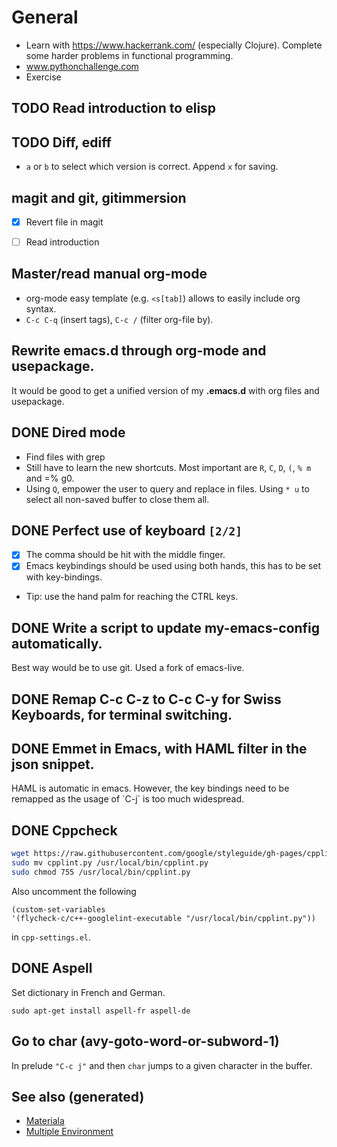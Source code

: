 # General

-   Learn with <https://www.hackerrank.com/> (especially Clojure). Complete some harder problems in functional programming.
-   www.pythonchallenge.com
-   Exercise


## TODO Read introduction to elisp


## TODO Diff, ediff

-   `a` or `b` to select which version is correct. Append `x` for saving.


## magit and git, gitimmersion

-   [X] Revert file in magit
-   [ ] Read introduction


## Master/read manual org-mode

-   org-mode easy template (e.g. `<s[tab]`) allows to easily include org syntax.
-   `C-c C-q` (insert tags), `C-c /` (filter org-file by).


## Rewrite emacs.d through org-mode and usepackage.

It would be good to get a unified version of my **.emacs.d** with org files and usepackage.


## DONE Dired mode

-   Find files with grep
-   Still have to learn the new shortcuts. Most important are `R`, `C`, `D`, `(`, `% m` and =% g0.
-   Using `Q`, empower the user to query and replace in files. Using `* u` to select all non-saved buffer to close them all.


## DONE Perfect use of keyboard <code>[2/2]</code>

-   [X] The comma should be hit with the middle finger.
-   [X] Emacs keybindings should be used using both hands, this has to be set with key-bindings.
-   Tip: use the hand palm for reaching the CTRL keys.


## DONE Write a script to update my-emacs-config automatically.

Best way would be to use git. Used a fork of emacs-live.


## DONE Remap C-c C-z to C-c C-y for Swiss Keyboards, for terminal switching.


## DONE Emmet in Emacs, with HAML filter in the json snippet.

HAML is automatic in emacs. However, the key bindings need to be remapped as the usage of \`C-j\` is too much widespread.


## DONE Cppcheck

```sh
wget https://raw.githubusercontent.com/google/styleguide/gh-pages/cpplint/cpplint.py
sudo mv cpplint.py /usr/local/bin/cpplint.py
sudo chmod 755 /usr/local/bin/cpplint.py
```

Also uncomment the following

```emacs-lisp
(custom-set-variables
'(flycheck-c/c++-googlelint-executable "/usr/local/bin/cpplint.py"))
```

in `cpp-settings.el`.


## DONE Aspell

Set dictionary in French and German.

```
sudo apt-get install aspell-fr aspell-de
```


## Go to char (avy-goto-word-or-subword-1)

In prelude `"C-c j"` and then `char` jumps to a given character in the buffer.


## See also (generated)

-   [Materiala](20200503165952-materiala.md)
-   [Multiple Environment](20200430154528-multiple_environment.md)
